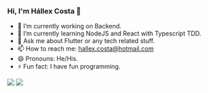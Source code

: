### Hi, I'm Hállex Costa 👋

- 🔭 I’m currently working on Backend.
- 🌱 I’m currently learning NodeJS and React with Typescript TDD.
- 💬 Ask me about Flutter or any tech related stuff.
- 📫 How to reach me: hallex.costa@hotmail.com
- 😄 Pronouns: He/His.
- ⚡ Fun fact: I have fun programming.

<img src="https://github-readme-stats.vercel.app/api?username=hallexcosta&&show_icons=true&title_color=f9f9f9&icon_color=blue&text_color=fff&bg_color=191919" />

<image src="https://github-readme-stats.vercel.app/api/top-langs/?username=HallexCosta&exclude_repo=arborizatuba" />
